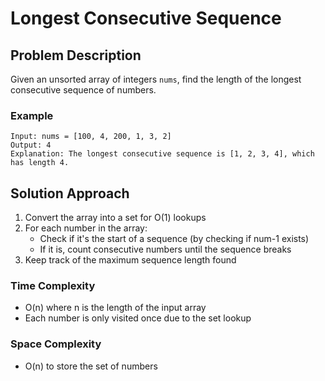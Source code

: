 # Longest Consecutive Sequence

## Problem Description
Given an unsorted array of integers `nums`, find the length of the longest consecutive sequence of numbers.

### Example
```
Input: nums = [100, 4, 200, 1, 3, 2]
Output: 4
Explanation: The longest consecutive sequence is [1, 2, 3, 4], which has length 4.
```

## Solution Approach
1. Convert the array into a set for O(1) lookups
2. For each number in the array:
   - Check if it's the start of a sequence (by checking if num-1 exists)
   - If it is, count consecutive numbers until the sequence breaks
3. Keep track of the maximum sequence length found

### Time Complexity
- O(n) where n is the length of the input array
- Each number is only visited once due to the set lookup

### Space Complexity
- O(n) to store the set of numbers
